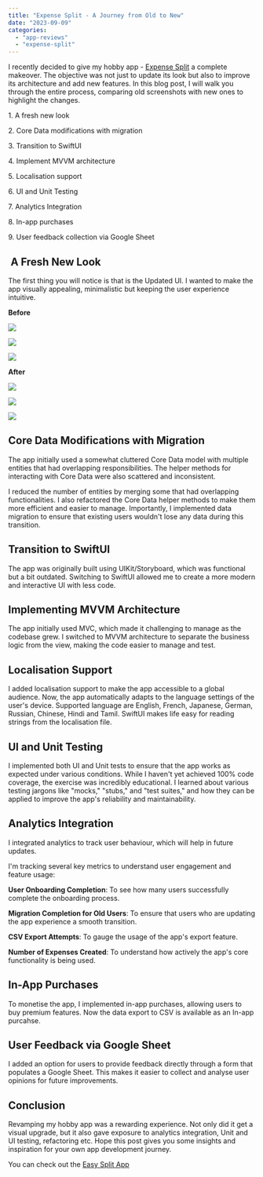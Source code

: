 ```yaml
---
title: "Expense Split - A Journey from Old to New"
date: "2023-09-09"
categories: 
  - "app-reviews"
  - "expense-split"
---
```


I recently decided to give my hobby app - [Expense Split](https://apps.apple.com/in/app/expensesplit/id1041478586?platform=iphone) a complete makeover. The objective was not just to update its look but also to improve its architecture and add new features. In this blog post, I will walk you through the entire process, comparing old screenshots with new ones to highlight the changes.

1\. A fresh new look

2\. Core Data modifications with migration

3\. Transition to SwiftUI

4\. Implement MVVM architecture

5\. Localisation support

6\. UI and Unit Testing

7\. Analytics Integration

8\. In-app purchases

9\. User feedback collection via Google Sheet

##  **A Fresh New Look**

The first thing you will notice is that is the Updated UI. I wanted to make the app visually appealing, minimalistic but keeping the user experience intuitive.

**Before**

![](/assets/images/Screenshot-1-2-473x1024.png)

![](/assets/images/Screenshot-2-2-473x1024.png)

![](/assets/images/Simulator-Screen-Shot-iPhone-12-Pro-Max-2021-04-20-at-06.07.13-473x1024.png)

**After**

![](/assets/images/Groups-472x1024.png)

![](/assets/images/AddNewExpense-copy-472x1024.png)

![](/assets/images/BalanceDetail-472x1024.png)

## **Core Data Modifications with Migration**

The app initially used a somewhat cluttered Core Data model with multiple entities that had overlapping responsibilities. The helper methods for interacting with Core Data were also scattered and inconsistent.

I reduced the number of entities by merging some that had overlapping functionalities. I also refactored the Core Data helper methods to make them more efficient and easier to manage. Importantly, I implemented data migration to ensure that existing users wouldn't lose any data during this transition.

## **Transition to SwiftUI**

The app was originally built using UIKit/Storyboard, which was functional but a bit outdated. Switching to SwiftUI allowed me to create a more modern and interactive UI with less code.

## Implementing MVVM Architecture

The app initially used MVC, which made it challenging to manage as the codebase grew. I switched to MVVM architecture to separate the business logic from the view, making the code easier to manage and test.

## Localisation Support

I added localisation support to make the app accessible to a global audience. Now, the app automatically adapts to the language settings of the user's device. Supported language are English, French, Japanese, German, Russian, Chinese, Hindi and Tamil. SwiftUI makes life easy for reading strings from the localisation file.

## UI and Unit Testing

I implemented both UI and Unit tests to ensure that the app works as expected under various conditions. While I haven't yet achieved 100% code coverage, the exercise was incredibly educational. I learned about various testing jargons like "mocks," "stubs," and "test suites," and how they can be applied to improve the app's reliability and maintainability.

## Analytics Integration

I integrated analytics to track user behaviour, which will help in future updates.

I'm tracking several key metrics to understand user engagement and feature usage:

**User Onboarding Completion**: To see how many users successfully complete the onboarding process.

**Migration Completion for Old Users**: To ensure that users who are updating the app experience a smooth transition.

**CSV Export Attempts**: To gauge the usage of the app's export feature.

**Number of Expenses Created**: To understand how actively the app's core functionality is being used.

## In-App Purchases

To monetise the app, I implemented in-app purchases, allowing users to buy premium features. Now the data export to CSV is available as an In-app purcahse.

## User Feedback via Google Sheet

I added an option for users to provide feedback directly through a form that populates a Google Sheet. This makes it easier to collect and analyse user opinions for future improvements.

## Conclusion

Revamping my hobby app was a rewarding experience. Not only did it get a visual upgrade, but it also gave exposure to analytics integration, Unit and UI testing, refactoring etc. Hope this post gives you some insights and inspiration for your own app development journey.

You can check out the [Easy Split App](https://apps.apple.com/in/app/expensesplit/id1041478586?platform=iphone)
